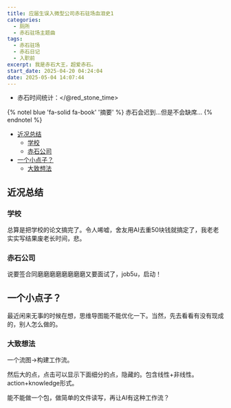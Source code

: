 ```yaml
---
title: 应届生误入微型公司赤石驻场血泪史1
categories:
  - 厕所
  - 赤石驻场主题曲
tags:
  - 赤石驻场
  - 赤石日记
  - 入职前
excerpt: 我是赤石大王，超爱赤石。
start_date: 2025-04-20 04:24:04
date: 2025-05-04 14:07:44
---
```


- 赤石时间统计：</@red_stone_time>

{% notel blue 'fa-solid fa-book' '摘要' %}
赤石会迟到...但是不会缺席...
{% endnotel %}

- [近况总结](#近况总结)
  - [学校](#学校)
  - [赤石公司](#赤石公司)
- [一个小点子？](#一个小点子)
  - [大致想法](#大致想法)

## 近况总结

### 学校

总算是把学校的论文搞完了。令人唏嘘，舍友用AI去重50块钱就搞定了，我老老实实写结果废老长时间，悲。

### 赤石公司

说要签合同磨磨磨磨磨磨磨磨又要面试了，job5u，启动！

## 一个小点子？

最近闲来无事的时候在想，思维导图能不能优化一下。当然，先去看看有没有现成的，别人怎么做的。

### 大致想法

一个流图->构建工作流。

然后大的点，点击可以显示下面细分的点，隐藏的。包含线性+非线性。action+knowledge形式。

能不能做一个包，做简单的文件读写，再让AI有这种工作流？
